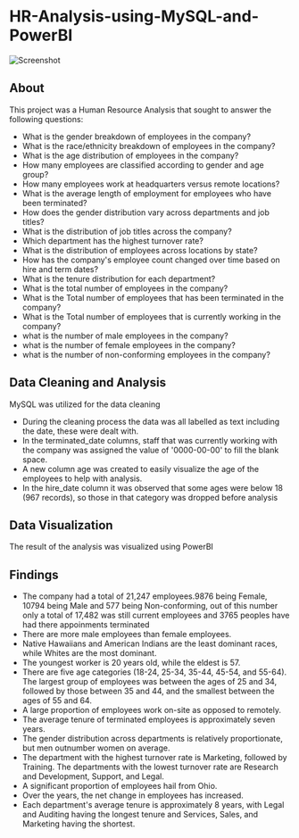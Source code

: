 # HR-Analysis-using-MySQL-and-PowerBI


![Screenshot ](https://github.com/IlohPrincess/HR-Analysis-using-MySQL-and-PowerBI/assets/98350804/639682e1-9375-48b4-a484-0e983a4918d9)
## About
This project was a Human Resource Analysis that sought to answer the following questions:
* What is the gender breakdown of employees in the company?
* What is the race/ethnicity breakdown of employees in the company?
* What is the age distribution of employees in the company?
* How many employees are classified according to gender and age group?
* How many employees work at headquarters versus remote locations?
* What is the average length of employment for employees who have been terminated?
* How does the gender distribution vary across departments and job titles?
* What is the distribution of job titles across the company?
* Which department has the highest turnover rate?
* What is the distribution of employees across locations by state?
* How has the company's employee count changed over time based on hire and term dates?
* What is the tenure distribution for each department?
* What is the total number of employees in the company?
* What is the Total number of employees that has been terminated in the company?
* What is the Total number of employees that is currently working in the company?
* what is the number of male employees in the company?
* what is the number of female employees in the company?
* what is the number of non-conforming employees in the company?

## Data Cleaning and Analysis
MySQL was utilized for the data cleaning
* During the cleaning process the data was all labelled as text including the date, these were dealt with.
* In the terminated_date columns, staff that was currently working with the company was assigned the value of '0000-00-00' to fill the blank space.
* A new column age was created to easily visualize the age of the employees to help with analysis.
* In the hire_date column it was observed that some ages were below 18 (967 records), so those in that category was dropped before analysis

## Data Visualization
The result of the analysis was visualized using PowerBI

## Findings
* The company had a total of 21,247 employees.9876 being Female, 10794 being Male and 577 being Non-conforming, out of this number only a total of 17,482 was still current employees and 3765 peoples have had there appoinments terminated
* There are more male employees than female employees.
* Native Hawaiians and American Indians are the least dominant races, while Whites are the most dominant.
* The youngest worker is 20 years old, while the eldest is 57.
* There are five age categories (18-24, 25-34, 35-44, 45-54, and 55-64). The largest group of employees was between the ages of 25 and 34, followed by those between 35 and 44, and the smallest between the ages of 55 and 64.
* A large proportion of employees work on-site as opposed to remotely.
* The average tenure of terminated employees is approximately seven years.
* The gender distribution across departments is relatively proportionate, but men outnumber women on average.
* The department with the highest turnover rate is Marketing, followed by Training. The departments with the lowest turnover rate are Research and Development, Support, and Legal.
* A significant proportion of employees hail from Ohio.
* Over the years, the net change in employees has increased.
* Each department's average tenure is approximately 8 years, with Legal and Auditing having the longest tenure and Services, Sales, and Marketing having the shortest.
